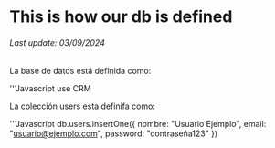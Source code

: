 # This is how our db is defined

###### Last update: 03/09/2024

La base de datos está definida como:

'''Javascript
use CRM

La colección users esta definifa como:

'''Javascript
db.users.insertOne({
nombre: "Usuario Ejemplo",
email: "usuario@ejemplo.com",
password: "contraseña123"
})
